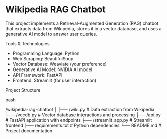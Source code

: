 # Wikipedia RAG Chatbot
This project implements a Retrieval-Augmented Generation (RAG) chatbot that extracts data from Wikipedia, stores it in a vector database, and uses a generative AI model to answer user queries.


Tools & Technologies
- Programming Language: Python
- Web Scraping: BeautifulSoup
- Vector Database: Weaviate (your preference)
- Generative AI Model: NVIDIA AI model
- API Framework: FastAPI
- Frontend: Streamlit (for user interaction)


Project Structure

bash

/wikipedia-rag-chatbot
│
├── /wiki.py             # Data extraction from Wikipedia
├── /vecdb.py            # Vector database interactions and processing
├── /api.py              # FastAPI application with endpoints
├── /streamlit_app.py     # Streamlit frontend
├── requirements.txt      # Python dependencies
└── README.md             # Project documentation
